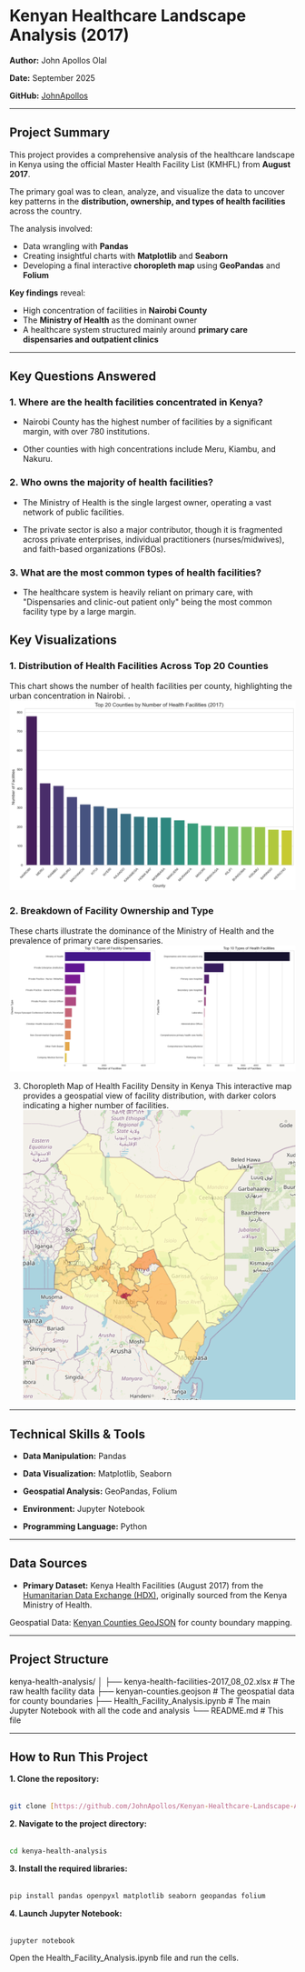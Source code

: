 # Kenyan Healthcare Landscape Analysis (2017)
**Author:** John Apollos Olal

**Date:** September 2025

**GitHub:** [JohnApollos](https://github.com/JohnApollos)

---

## Project Summary
This project provides a comprehensive analysis of the healthcare landscape in Kenya using the official Master Health Facility List (KMHFL) from **August 2017**.  

The primary goal was to clean, analyze, and visualize the data to uncover key patterns in the **distribution, ownership, and types of health facilities** across the country.  

The analysis involved:
- Data wrangling with **Pandas**
- Creating insightful charts with **Matplotlib** and **Seaborn**
- Developing a final interactive **choropleth map** using **GeoPandas** and **Folium**

**Key findings** reveal:
- High concentration of facilities in **Nairobi County**
- The **Ministry of Health** as the dominant owner
- A healthcare system structured mainly around **primary care dispensaries and outpatient clinics**

---

## Key Questions Answered
### 1. Where are the health facilities concentrated in Kenya?

- Nairobi County has the highest number of facilities by a significant margin, with over 780 institutions.

- Other counties with high concentrations include Meru, Kiambu, and Nakuru.

### 2. Who owns the majority of health facilities?

- The Ministry of Health is the single largest owner, operating a vast network of public facilities.

- The private sector is also a major contributor, though it is fragmented across private enterprises, individual practitioners (nurses/midwives), and faith-based organizations (FBOs).

### 3. What are the most common types of health facilities?

- The healthcare system is heavily reliant on primary care, with "Dispensaries and clinic-out patient only" being the most common facility type by a large margin.

## Key Visualizations
### 1. Distribution of Health Facilities Across Top 20 Counties
This chart shows the number of health facilities per county, highlighting the urban concentration in Nairobi. 
.![Screenshot of the bar chart of facilities per county](Distribution_of_Health_Facilities_Across_Top_20_Counties.png)

### 2. Breakdown of Facility Ownership and Type
These charts illustrate the dominance of the Ministry of Health and the prevalence of primary care dispensaries.
![Screenshot of side-by-side bar charts of ownership and facility type](Breakdown_of_Facility_Ownership_and_Type.png)

3. Choropleth Map of Health Facility Density in Kenya
This interactive map provides a geospatial view of facility distribution, with darker colors indicating a higher number of facilities.
![Screenshot of the choropleth map](Choropleth_Map_of_Health_Facility_Density_in_Kenya.png)

---

## Technical Skills & Tools
- **Data Manipulation:** Pandas

- **Data Visualization:** Matplotlib, Seaborn

- **Geospatial Analysis:** GeoPandas, Folium

- **Environment:** Jupyter Notebook

- **Programming Language:** Python

---

## Data Sources
- **Primary Dataset:** Kenya Health Facilities (August 2017) from the [Humanitarian Data Exchange (HDX)](https://data.humdata.org/dataset/kenya-health-facilities-in-kenya), originally sourced from the Kenya Ministry of Health.

Geospatial Data: [Kenyan Counties GeoJSON](https://open.africa/dataset/kenya-counties-json/resource/4fb2e27e-c001-4b7f-b71d-4fee4a96a0f8?view_id=919b8909-03a8-4127-b63c-cc815620cea1) for county boundary mapping.

---

## Project Structure
kenya-health-analysis/
│
├── kenya-health-facilities-2017_08_02.xlsx  # The raw health facility data
├── kenyan-counties.geojson                # The geospatial data for county boundaries
├── Health_Facility_Analysis.ipynb         # The main Jupyter Notebook with all the code and analysis
└── README.md                              # This file

---

## How to Run This Project
**1. Clone the repository:**
```bash

git clone [https://github.com/JohnApollos/Kenyan-Healthcare-Landscape-Analysis-2017-.git](https://github.com/JohnApollos/Kenyan-Healthcare-Landscape-Analysis-2017-.git)
```

**2. Navigate to the project directory:**
```bash

cd kenya-health-analysis
```

**3. Install the required libraries:**
```bash

pip install pandas openpyxl matplotlib seaborn geopandas folium
```

**4. Launch Jupyter Notebook:**
```bash

jupyter notebook
```

Open the Health_Facility_Analysis.ipynb file and run the cells.
